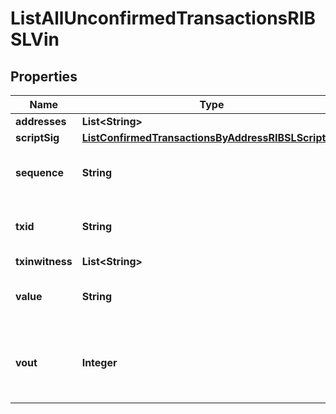 

# ListAllUnconfirmedTransactionsRIBSLVin


## Properties

| Name | Type | Description | Notes |
|------------ | ------------- | ------------- | -------------|
|**addresses** | **List&lt;String&gt;** |  |  |
|**scriptSig** | [**ListConfirmedTransactionsByAddressRIBSLScriptSig**](ListConfirmedTransactionsByAddressRIBSLScriptSig.md) |  |  |
|**sequence** | **String** | Represents the script sequence number. |  |
|**txid** | **String** | Represents the reference transaction identifier. |  |
|**txinwitness** | **List&lt;String&gt;** |  |  |
|**value** | **String** | Represents the sent/received amount. |  |
|**vout** | **Integer** | Defines the vout of the transaction output, i.e. which output to spend. |  |



